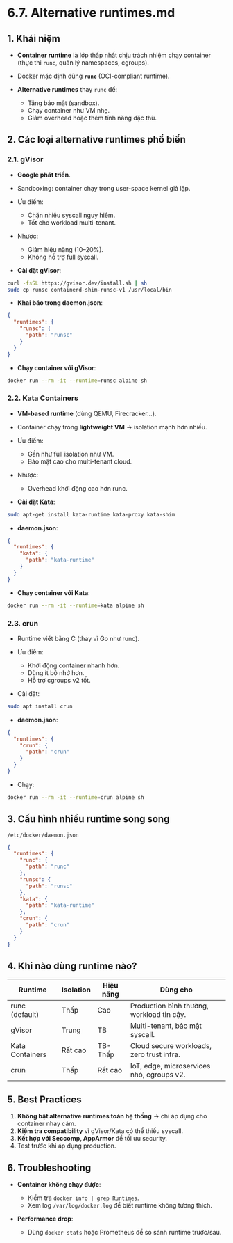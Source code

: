 # 6.7. Alternative runtimes.md

## **1. Khái niệm**

* **Container runtime** là lớp thấp nhất chịu trách nhiệm chạy container (thực thi `runc`, quản lý namespaces, cgroups).
* Docker mặc định dùng **`runc`** (OCI-compliant runtime).
* **Alternative runtimes** thay `runc` để:

  * Tăng bảo mật (sandbox).
  * Chạy container như VM nhẹ.
  * Giảm overhead hoặc thêm tính năng đặc thù.
## **2. Các loại alternative runtimes phổ biến**

### **2.1. gVisor**

* **Google phát triển**.
* Sandboxing: container chạy trong user-space kernel giả lập.
* Ưu điểm:

  * Chặn nhiều syscall nguy hiểm.
  * Tốt cho workload multi-tenant.
* Nhược:

  * Giảm hiệu năng (10–20%).
  * Không hỗ trợ full syscall.
* **Cài đặt gVisor**:

```bash
curl -fsSL https://gvisor.dev/install.sh | sh
sudo cp runsc containerd-shim-runsc-v1 /usr/local/bin
```

* **Khai báo trong daemon.json**:

```json
{
  "runtimes": {
    "runsc": {
      "path": "runsc"
    }
  }
}
```

* **Chạy container với gVisor**:

```bash
docker run --rm -it --runtime=runsc alpine sh
```
### **2.2. Kata Containers**

* **VM-based runtime** (dùng QEMU, Firecracker…).
* Container chạy trong **lightweight VM** → isolation mạnh hơn nhiều.
* Ưu điểm:

  * Gần như full isolation như VM.
  * Bảo mật cao cho multi-tenant cloud.
* Nhược:

  * Overhead khởi động cao hơn runc.
* **Cài đặt Kata**:

```bash
sudo apt-get install kata-runtime kata-proxy kata-shim
```

* **daemon.json**:

```json
{
  "runtimes": {
    "kata": {
      "path": "kata-runtime"
    }
  }
}
```

* **Chạy container với Kata**:

```bash
docker run --rm -it --runtime=kata alpine sh
```
### **2.3. crun**

* Runtime viết bằng C (thay vì Go như runc).
* Ưu điểm:

  * Khởi động container nhanh hơn.
  * Dùng ít bộ nhớ hơn.
  * Hỗ trợ cgroups v2 tốt.
* Cài đặt:

```bash
sudo apt install crun
```

* **daemon.json**:

```json
{
  "runtimes": {
    "crun": {
      "path": "crun"
    }
  }
}
```

* Chạy:

```bash
docker run --rm -it --runtime=crun alpine sh
```
## **3. Cấu hình nhiều runtime song song**

`/etc/docker/daemon.json`

```json
{
  "runtimes": {
    "runc": {
      "path": "runc"
    },
    "runsc": {
      "path": "runsc"
    },
    "kata": {
      "path": "kata-runtime"
    },
    "crun": {
      "path": "crun"
    }
  }
}
```
## **4. Khi nào dùng runtime nào?**

| Runtime         | Isolation | Hiệu năng | Dùng cho                                  |
| --------------- | --------- | --------- | ----------------------------------------- |
| runc (default)  | Thấp      | Cao       | Production bình thường, workload tin cậy. |
| gVisor          | Trung     | TB        | Multi-tenant, bảo mật syscall.            |
| Kata Containers | Rất cao   | TB-Thấp   | Cloud secure workloads, zero trust infra. |
| crun            | Thấp      | Rất cao   | IoT, edge, microservices nhỏ, cgroups v2. |
## **5. Best Practices**

1. **Không bật alternative runtimes toàn hệ thống** → chỉ áp dụng cho container nhạy cảm.
2. **Kiểm tra compatibility** vì gVisor/Kata có thể thiếu syscall.
3. **Kết hợp với Seccomp, AppArmor** để tối ưu security.
4. Test trước khi áp dụng production.
## **6. Troubleshooting**

* **Container không chạy được**:

  * Kiểm tra `docker info | grep Runtimes`.
  * Xem log `/var/log/docker.log` để biết runtime không tương thích.
* **Performance drop**:

  * Dùng `docker stats` hoặc Prometheus để so sánh runtime trước/sau.
